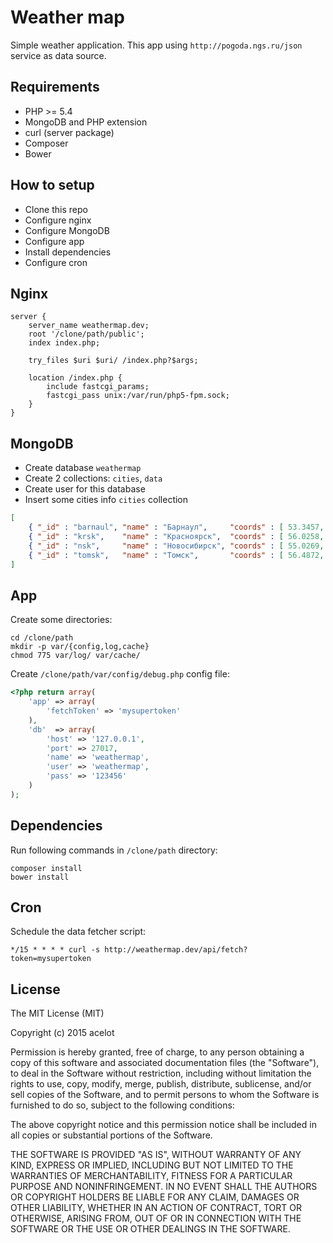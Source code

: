 # Weather map

Simple weather application. This app using `http://pogoda.ngs.ru/json` service as data source.

## Requirements

- PHP >= 5.4
- MongoDB and PHP extension
- curl (server package)
- Composer
- Bower

## How to setup

- Clone this repo
- Configure nginx
- Configure MongoDB
- Configure app
- Install dependencies
- Configure cron

## Nginx

```nginx
server {
    server_name weathermap.dev;
    root '/clone/path/public';
    index index.php;

    try_files $uri $uri/ /index.php?$args;

    location /index.php {
        include fastcgi_params;
        fastcgi_pass unix:/var/run/php5-fpm.sock;
    }
}
```

## MongoDB

- Create database `weathermap`
- Create 2 collections: `cities`, `data`
- Create user for this database
- Insert some cities info `cities` collection

```json
[
    { "_id" : "barnaul", "name" : "Барнаул",     "coords" : [ 53.3457, 83.7786 ] }
    { "_id" : "krsk",    "name" : "Красноярск",  "coords" : [ 56.0258, 92.9745 ] }
    { "_id" : "nsk",     "name" : "Новосибирск", "coords" : [ 55.0269, 82.9253 ] }
    { "_id" : "tomsk",   "name" : "Томск",       "coords" : [ 56.4872, 84.9553 ] }
]
```

## App

Create some directories:

```shell
cd /clone/path
mkdir -p var/{config,log,cache}
chmod 775 var/log/ var/cache/
```

Create `/clone/path/var/config/debug.php` config file:

```php
<?php return array(
    'app' => array(
        'fetchToken' => 'mysupertoken'
    ),
    'db'  => array(
        'host' => '127.0.0.1',
        'port' => 27017,
        'name' => 'weathermap',
        'user' => 'weathermap',
        'pass' => '123456'
    )
);
```

## Dependencies

Run following commands in `/clone/path` directory:

```shell
composer install
bower install
```

## Cron

Schedule the data fetcher script:

```cron
*/15 * * * * curl -s http://weathermap.dev/api/fetch?token=mysupertoken
```

## License

The MIT License (MIT)

Copyright (c) 2015 acelot

Permission is hereby granted, free of charge, to any person obtaining a copy
of this software and associated documentation files (the "Software"), to deal
in the Software without restriction, including without limitation the rights
to use, copy, modify, merge, publish, distribute, sublicense, and/or sell
copies of the Software, and to permit persons to whom the Software is
furnished to do so, subject to the following conditions:

The above copyright notice and this permission notice shall be included in all
copies or substantial portions of the Software.

THE SOFTWARE IS PROVIDED "AS IS", WITHOUT WARRANTY OF ANY KIND, EXPRESS OR
IMPLIED, INCLUDING BUT NOT LIMITED TO THE WARRANTIES OF MERCHANTABILITY,
FITNESS FOR A PARTICULAR PURPOSE AND NONINFRINGEMENT. IN NO EVENT SHALL THE
AUTHORS OR COPYRIGHT HOLDERS BE LIABLE FOR ANY CLAIM, DAMAGES OR OTHER
LIABILITY, WHETHER IN AN ACTION OF CONTRACT, TORT OR OTHERWISE, ARISING FROM,
OUT OF OR IN CONNECTION WITH THE SOFTWARE OR THE USE OR OTHER DEALINGS IN THE
SOFTWARE.
